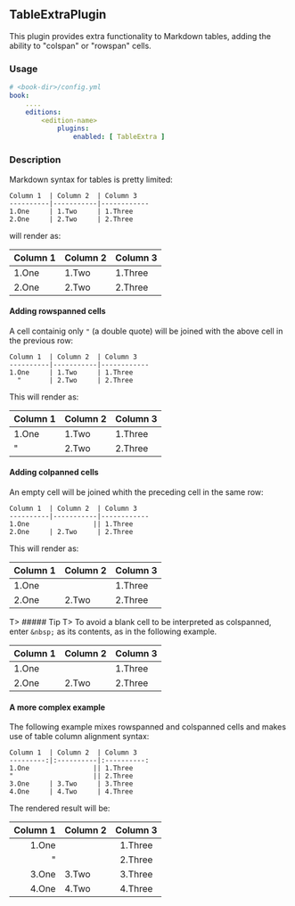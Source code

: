 ## TableExtraPlugin

This plugin provides extra functionality to Markdown tables, adding the ability to "colspan" or "rowspan" cells.

### Usage

~~~.yaml
# <book-dir>/config.yml 
book:
    ....
    editions:
        <edition-name>
            plugins:
                enabled: [ TableExtra ]
~~~ 

    
### Description

Markdown syntax for tables is pretty limited:

~~~
Column 1  | Column 2  | Column 3
----------|-----------|------------
1.One     | 1.Two     | 1.Three
2.One     | 2.Two     | 2.Three
~~~

will render as:

Column 1  | Column 2  | Column 3
----------|-----------|------------
1.One     | 1.Two     | 1.Three
2.One     | 2.Two     | 2.Three


#### Adding rowspanned cells

A cell containig only `"` (a double quote) will be joined with the above cell in the previous row:
 
~~~
Column 1  | Column 2  | Column 3
----------|-----------|------------
1.One     | 1.Two     | 1.Three
  "       | 2.Two     | 2.Three
~~~

This will render as:

Column 1  | Column 2  | Column 3
----------|-----------|------------
1.One     | 1.Two     | 1.Three
  "       | 2.Two     | 2.Three
 

#### Adding colpanned cells

An empty cell will be joined whith the preceding cell in the same row:

~~~
Column 1  | Column 2  | Column 3
----------|-----------|------------
1.One                || 1.Three
2.One     | 2.Two     | 2.Three
~~~

This will render as:

Column 1  | Column 2  | Column 3
----------|-----------|------------
1.One                || 1.Three
2.One     | 2.Two     | 2.Three

T> ##### Tip
T> To avoid a blank cell to be interpreted as colspanned, enter `&nbsp;` as its contents, as in the following example.

Column 1  | Column 2  | Column 3
----------|-----------|------------
1.One     |   &nbsp;  | 1.Three
2.One     | 2.Two     | 2.Three


#### A more complex example

The following example mixes rowspanned and colspanned cells and makes use of table column alignment syntax:

~~~
Column 1  | Column 2  | Column 3
---------:|:----------|:----------:
1.One                || 1.Three
"                    || 2.Three
3.One     | 3.Two     | 3.Three
4.One     | 4.Two     | 4.Three
~~~

The rendered result will be:

Column 1  | Column 2  | Column 3
---------:|:----------|:----------:
1.One                || 1.Three
"                    || 2.Three
3.One     | 3.Two     | 3.Three
4.One     | 4.Two     | 4.Three

 